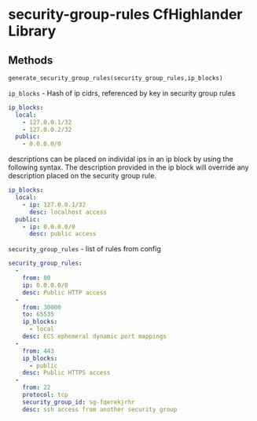 # security-group-rules CfHighlander Library

## Methods

```ruby
generate_security_group_rules(security_group_rules,ip_blocks)
```

`ip_blocks` - Hash of ip cidrs, referenced by key in security group rules

```yaml
ip_blocks:
  local:
    - 127.0.0.1/32
    - 127.0.0.2/32
  public:
    - 0.0.0.0/0
```

descriptions can be placed on individal ips in an ip block by using the following syntax. 
The description provided in the ip block will override any description placed on the security group rule.

```yaml
ip_blocks:
  local:
    - ip: 127.0.0.1/32
      desc: localhost access
  public:
    - ip: 0.0.0.0/0
      desc: public access
```


`security_group_rules` - list of rules from config

```yaml
security_group_rules:
  -
    from: 80
    ip: 0.0.0.0/0
    desc: Public HTTP access
  -
    from: 30000
    to: 65535
    ip_blocks:
      - local
    desc: ECS ephemeral dynamic port mappings
  -
    from: 443
    ip_blocks:
      - public
    desc: Public HTTPS access
  -
    from: 22
    protocol: tcp
    security_group_id: sg-fqerekjrhr
    desc: ssh access from another security group
```